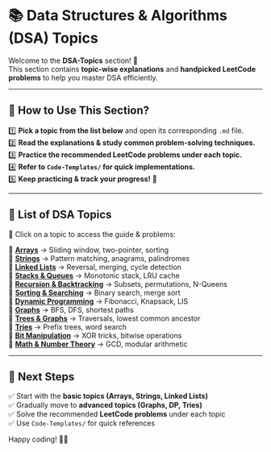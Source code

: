 # 📚 Data Structures & Algorithms (DSA) Topics  

Welcome to the **DSA-Topics** section! 🎯  
This section contains **topic-wise explanations** and **handpicked LeetCode problems** to help you master DSA efficiently.  

---

## **📌 How to Use This Section?**  
1️⃣ **Pick a topic from the list below** and open its corresponding `.md` file.  
2️⃣ **Read the explanations & study common problem-solving techniques.**  
3️⃣ **Practice the recommended LeetCode problems under each topic.**  
4️⃣ **Refer to `Code-Templates/` for quick implementations.**  
5️⃣ **Keep practicing & track your progress!** 🚀  

---

## **📌 List of DSA Topics**  
📂 Click on a topic to access the guide & problems:  

🔹 **[Arrays](./Arrays.md)** → Sliding window, two-pointer, sorting  
🔹 **[Strings](./Strings.md)** → Pattern matching, anagrams, palindromes  
🔹 **[Linked Lists](./LinkedLists.md)** → Reversal, merging, cycle detection  
🔹 **[Stacks & Queues](./Stacks-Queues.md)** → Monotonic stack, LRU cache  
🔹 **[Recursion & Backtracking](./Recursion-Backtracking.md)** → Subsets, permutations, N-Queens  
🔹 **[Sorting & Searching](./Sorting-Searching.md)** → Binary search, merge sort  
🔹 **[Dynamic Programming](./Dynamic-Programming.md)** → Fibonacci, Knapsack, LIS  
🔹 **[Graphs](./Graph-Algorithms.md)** → BFS, DFS, shortest paths  
🔹 **[Trees & Graphs](./Trees-Graphs.md)** → Traversals, lowest common ancestor  
🔹 **[Tries](./Tries.md)** → Prefix trees, word search  
🔹 **[Bit Manipulation](./Bit-Manipulation.md)** → XOR tricks, bitwise operations  
🔹 **[Math & Number Theory](./Math.md)** → GCD, modular arithmetic  

---

## **📌 Next Steps**  
✅ Start with the **basic topics (Arrays, Strings, Linked Lists)**  
✅ Gradually move to **advanced topics (Graphs, DP, Tries)**  
✅ Solve the recommended **LeetCode problems** under each topic  
✅ Use `Code-Templates/` for quick references  

Happy coding! 🚀🔥  

